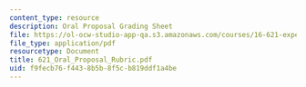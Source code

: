 ```yaml
---
content_type: resource
description: Oral Proposal Grading Sheet
file: https://ol-ocw-studio-app-qa.s3.amazonaws.com/courses/16-621-experimental-projects-i-spring-2003/f9fecb76f4438b5b8f5cb819ddf1a4be_621_Oral_Proposal_Rubric.pdf
file_type: application/pdf
resourcetype: Document
title: 621_Oral_Proposal_Rubric.pdf
uid: f9fecb76-f443-8b5b-8f5c-b819ddf1a4be
---
```


